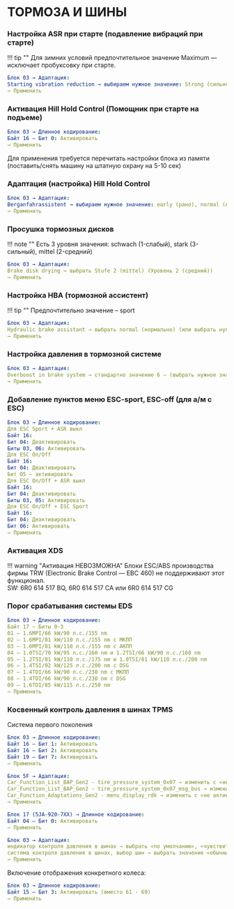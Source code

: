 # ТОРМОЗА И ШИНЫ

### Настройка ASR при старте (подавление вибраций при старте)

!!! tip ""
    Для зимних условий предпочтительное значение Maximum — исключает пробуксовку при старте.
``` yaml title="логин-пароль: 40168"
Блок 03 → Адаптация:
Starting vibration reduction → выбираем нужное значение: Strong (сильно), Normal (нормально), Maximum (максимально)
→ Применить
```

### Активация Hill Hold Control (Помощник при старте на подъеме)
``` yaml
Блок 03 → Длинное кодирование:  
Байт 16 – Бит 0: Активировать
→ Применить
```
Для применения требуется перечитать настройки блока из памяти (поставить/снять машину на штатную охрану на 5-10 сек)

### Адаптация (настройка) Hill Hold Control
``` yaml title="логин-пароль: 40168"
Блок 03 → Адаптация:
Berganfahrassistent → выбираем нужное значение: early (рано), normal (нормально), в конце
→ Применить
```

### Просушка тормозных дисков

!!! note ""
    Есть 3 уровня значения: schwach (1-слабый), stark (3-сильный), mittel (2-средний)
``` yaml title="логин-пароль: 40168"
Блок 03 → Адаптация:
Brake disk drying → выбрать Stufe 2 (mittel) (Уровень 2 (средний))
→ Применить
```

### Настройка HBA (тормозной ассистент)

!!! tip "" 
    Предпочтительно значение – sport
``` yaml title="логин-пароль: 40168"
Блок 03 → Адаптация:
Hydraulic brake assistant → выбрать normal (нормально) (или выбрать нужное значение) 
→ Применить
```

### Настройка давления в тормозной системе
``` yaml title="логин-пароль: 40168"
Блок 03 → Адаптация:
Overboost in brake system → стандартно значение 6 — (выбрать нужное значение)
→ Применить
```

### Добавление пунктов меню ESC-sport, ESC-off (для а/м с ESC)
``` yaml title="логин-пароль: 40168"
Блок 03 → Длинное кодирование:  
Для ESC Sport + ASR выкл
Байт 16:
Бит 04: Деактивировать
Биты 03, 06: Активировать
Для ESC On/Off
Байт 16:
Бит 04: Деактивировать
Бит 05 — активировать
Для ESC On/Off + ASR выкл
Байт 16:
Бит 04: Деактивировать
Биты 03, 05: Активировать
Для ESC On/Off + ESC Sport
Байт 16:
Бит 04: Деактивировать
Бит 06: Активировать
→ Применить
```

### Активация XDS

!!! warning "Активация НЕВОЗМОЖНА"
    Блоки ESC/ABS производства фирмы TRW (Electronic Brake Control — EBC 460) не поддерживают этот функционал.  
    SW: 6R0 614 517 BQ, 6R0 614 517 CA или 6R0 614 517 CG

### Порог срабатывания системы EDS
``` yaml title="логин-пароль: 40168"
Блок 03 → Длинное кодирование:  
Байт 17 – Биты 0-3
01 – 1.6MPI/66 kW/90 л.с./155 nm
02 – 1.6MPI/81 kW/110 л.с./155 nm с МКПП
03 – 1.6MPI/81 kW/110 л.с./155 nm с АКПП
04 – 1.0TSI/70 kW/95 л.с./160 nm и 1.2TSI/66 kW/90 л.с./160 nm
05 – 1.2TSI/81 kW/110 л.с./175 nm и 1.0TSI/81 kW/110 л.с./200 nm
06 – 1.4TSI/92 kW/125 л.с./200 nm c DSG
07 – 1.4TDI/66 kW/90 л.с./230 nm с МКПП
08 – 1.4TDI/66 kW/90 л.с./230 nm с DSG
09 – 1.6TDI/85 kW/115 л.с./250 nm
→ Применить
```

### Косвенный контроль давления в шинах TPMS
Система первого поколения
``` yaml title="логин-пароль: 40168"
Блок 03 → Длинное кодирование:  
Байт 16 – Бит 1: Активировать
Байт 16 – Бит 2: Активировать
Байт 19 – Бит 7: Активировать
→ Применить
```

``` yaml title="логин-пароль: 20103"
Блок 5F → Адаптация:
Car_Function_List_BAP_Gen2 - tire_pressure_system_0x07 → изменить с «не активир.» на "«активир.»
Car_Function_List_BAP_Gen2 - tire_pressure_system_0x07_msg_bus → изменить с «Шина данных Привод» на «Шина данных Комфорт»
Car_Function_Adaptations_Gen2 - menu_display_rdk → изменить с «не активир.» на «активир»
→ Применить
```

``` yaml
Блок 17 (5JA-920-7XX) → Длинное кодирование:  
Байт 04 – Бит 0: Активировать
→ Применить
```
``` yaml title="логин-пароль: 20103"
Блок 03 → Адаптация:
индикатор контроля давления в шинах → выбрать «по умолчанию», «чувствителен» или «нечувствителен»
система контроля давления в шинах, выбор шин → выбрать значение «обычные», «неизвестно» или «SST-шины»
→ Применить
```

Включение отображения конкретного колеса:
``` yaml title="логин-пароль: 40168"
Блок 03 → Длинное кодирование:  
Байт 15 – Бит 3: Активировать (вместо 61 - 69)
→ Применить
```